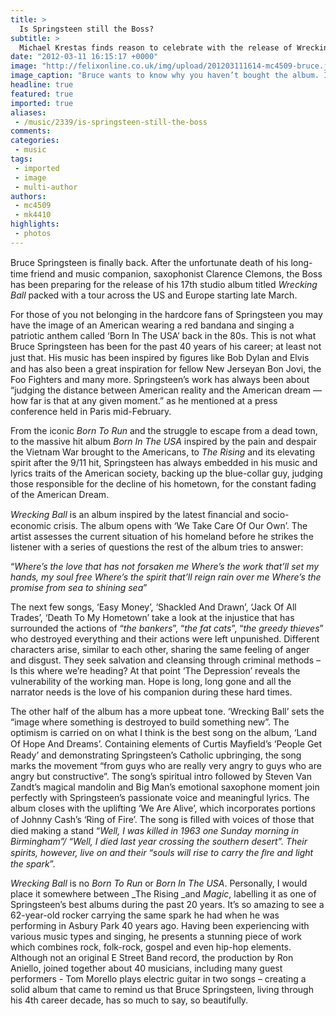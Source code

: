```yaml
---
title: >
  Is Springsteen still the Boss?
subtitle: >
  Michael Krestas finds reason to celebrate with the release of Wrecking Ball
date: "2012-03-11 16:15:17 +0000"
image: "http://felixonline.co.uk/img/upload/201203111614-mc4509-bruce.jpg"
image_caption: "Bruce wants to know why you haven’t bought the album. It was out March 5th!"
headline: true
featured: true
imported: true
aliases:
 - /music/2339/is-springsteen-still-the-boss
comments:
categories:
 - music
tags:
 - imported
 - image
 - multi-author
authors:
 - mc4509
 - mk4410
highlights:
 - photos
---
```


Bruce Springsteen is ﬁnally back. After the unfortunate death of his long-time friend and music companion, saxophonist Clarence Clemons, the Boss has been preparing for the release of his 17th studio album titled _Wrecking Ball_ packed with a tour across the US and Europe starting late March.

For those of you not belonging in the hardcore fans of Springsteen you may have the image of an American wearing a red bandana and singing a patriotic anthem called ‘Born In The USA’ back in the 80s. This is not what Bruce Springsteen has been for the past 40 years of his career; at least not just that. His music has been inspired by ﬁgures like Bob Dylan and Elvis and has also been a great inspiration for fellow New Jerseyan Bon Jovi, the Foo Fighters and many more. Springsteen’s work
 has always been about “judging the distance between American reality and the American dream — how far is that at any given moment.” as he mentioned at a press conference held in Paris mid-February.

From the iconic _Born To Run_ and the struggle to escape from a dead town, to the massive hit album _Born In The USA_ inspired by the pain and despair the Vietnam War brought to the Americans, to _The Rising_ and its elevating spirit after the 9/11 hit, Springsteen has always embedded in his music and lyrics traits of the American society, backing up the blue-collar guy, judging those responsible for the decline of his hometown, for the constant fading of the American Dream.

_Wrecking Ball_ is an album inspired by the latest ﬁnancial and socio-economic crisis. The album opens with ‘We Take Care Of Our Own’. The artist assesses the current situation of his homeland before he strikes the listener with a series of questions the rest of the album tries to answer:

“_Where’s the love that has not forsaken me
 Where’s the work that’ll set my hands, my soul free
 Where’s the spirit that’ll reign rain over me
 Where’s the promise from sea to shining sea_”

The next few songs, ‘Easy Money’, ‘Shackled And Drawn’, ‘Jack Of All Trades’, ‘Death To My Hometown’ take a look at the injustice that has surrounded the actions of “_the bankers_”, “_the fat cats_”, “_the greedy thieves_” who destroyed everything and their actions were left unpunished. Different characters arise, similar to each other, sharing the same feeling of anger and disgust. They seek salvation and cleansing through criminal methods – Is this where we’re heading? At that point ‘The Depression’ reveals the vulnerability of the working man. Hope is long, long gone and all the narrator needs is the love of his companion during these hard times.

The other half of the album has a more upbeat tone. ‘Wrecking Ball’ sets the “image where something is destroyed to build something new”. The optimism is carried on on what I think is the best song on the album, ‘Land Of Hope And Dreams’. Containing elements of Curtis Mayﬁeld’s ‘People Get Ready’ and demonstrating Springsteen’s Catholic upbringing, the song marks the movement “from guys who are really very angry to guys who are angry but constructive”. The song’s
 spiritual intro followed by Steven Van Zandt’s magical mandolin and Big Man’s emotional saxophone moment join perfectly with Springsteen’s passionate voice and meaningful lyrics. The album closes with the uplifting ‘We Are Alive’, which incorporates portions of Johnny Cash’s ‘Ring of Fire’. The song is ﬁlled with voices of those that died making a stand “_Well, I was killed in 1963 one Sunday morning in Birmingham”/ “Well, I died last year crossing the southern desert”. Their spirits, however, live on and their “souls will rise to carry the ﬁre and light the spark_”.

_Wrecking Ball_ is no _Born To Run_ or _Born In The USA_. Personally, I would place it somewhere between _The Rising _and _Magic_, labelling it as one of Springsteen’s best albums during the past 20 years. It’s so amazing to see a 62-year-old rocker carrying the same spark he had when he was performing in Asbury Park 40 years ago. Having been experiencing with various music types and singing, he presents a stunning piece of work which combines rock, folk-rock, gospel and even hip-hop elements. Although not an original E Street Band record, the production by Ron Aniello, joined together about 40 musicians, including many guest performers - Tom Morello plays electric guitar in
 two songs – creating a solid album that came to remind us that Bruce Springsteen, living through his 4th career decade, has so much to say, so beautifully.
